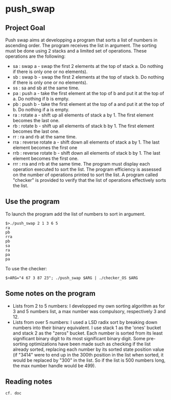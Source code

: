 # push_swap
## Project Goal
Push swap aims at developping a program that sorts a list of numbers in ascending order.
The program receives the list in argument.
The sorting must be done using 2 stacks and a limited set of operations.
These operations are the following:  
* sa : swap a - swap the first 2 elements at the top of stack a. Do nothing if there is only one or no elements).
* sb : swap b - swap the first 2 elements at the top of stack b. Do nothing if there is only one or no elements).
* ss : sa and sb at the same time.
* pa : push a - take the first element at the top of b and put it at the top of a. Do nothing if b is empty.
* pb : push b - take the first element at the top of a and put it at the top of b. Do nothing if a is empty.
* ra : rotate a - shift up all elements of stack a by 1. The first element becomes the last one.
* rb : rotate b - shift up all elements of stack b by 1. The first element becomes the last one.
* rr : ra and rb at the same time.
* rra : reverse rotate a - shift down all elements of stack a by 1. The last element becomes the first one
* rrb : reverse rotate b - shift down all elements of stack b by 1. The last element becomes the first one.
* rrr : rra and rrb at the same time.
The program must display each operation executed to sort the list.
The program efficiency is assessed on the number of operations printed to sort the list.
A program called "checker" is provided to verify that the list of operations effectively sorts the list.

## Use the program

To launch the program add the list of numbers to sort in argument.
```
$>./push_swap 2 1 3 6 5
ra
pb
rra
pb
sa
ra
pa
pa
```
To use the checker:
```
$>ARG="4 67 3 87 23"; ./push_swap $ARG | ./checker_OS $ARG
```
## Some notes on the program

* Lists from 2 to 5 numbers: I developped my own sorting algorithm as for 3 and 5 numbers list, a
max number was compulsory, respectively 3 and 12. 
* Lists from over 5 numbers: I used a LSD radix sort by breaking down numbers into their binary
equivalent. I use stack 1 as the 'ones' bucket and stack 2 as the "zeros" bucket. Each number is
sorted from its least significant binary digit to its most significant binary digit. Some
pre-sorting optimizations have been made such as checking if the list already sorted, replacing each
number by its sorted state position value (if "3414" were to end up in the 300th position in the
list when sorted, it would be replaced by "300" in the list. So if the list is 500 numbers long, the
max number handle would be 499).

## Reading notes
	cf. doc
